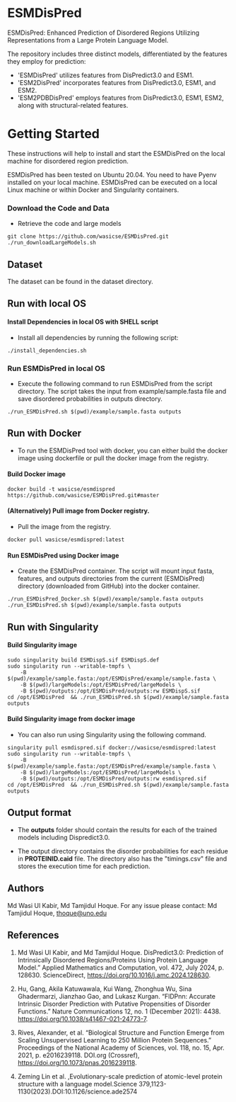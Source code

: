 # ESMDisPred
ESMDisPred: Enhanced Prediction of Disordered Regions Utilizing Representations from a Large Protein Language Model.

The repository includes three distinct models, differentiated by the features they employ for prediction:
* 'ESMDisPred' utilizes features from DisPredict3.0 and ESM1.
* 'ESM2DisPred' incorporates features from DisPredict3.0, ESM1, and ESM2.
* 'ESM2PDBDisPred' employs features from DisPredict3.0, ESM1, ESM2, along with structural-related features.

# Getting Started
 
These instructions will help to install and start the ESMDisPred on the local machine for disordered region prediction.

ESMDisPred has been tested on Ubuntu 20.04. You need to have Pyenv installed on your local machine. ESMDisPred can be executed on a local Linux machine or within Docker and Singularity containers.

### Download the Code and Data

- Retrieve the code and large models

```
git clone https://github.com/wasicse/ESMDisPred.git
./run_downloadLargeModels.sh
```

## Dataset
The dataset can be found in the dataset directory. 

## Run with local OS


#### Install Dependencies in local OS with SHELL script

- Install all dependencies by running the following script:

```
./install_dependencies.sh
```

### Run ESMDisPred in local OS

- Execute the following command to run ESMDisPred from the script directory. The script takes the input from example/sample.fasta file and save disordered probabilities in outputs directory.

```
./run_ESMDisPred.sh $(pwd)/example/sample.fasta outputs
```

## Run with Docker
- To run the ESMDisPred tool with docker, you can either build the docker image using dockerfile or pull the docker image from the registry.

#### Build Docker image 

```
docker build -t wasicse/esmdispred https://github.com/wasicse/ESMDisPred.git#master    
```
 #### (Alternatively) Pull image from Docker registry.

- Pull the image from the registry.
 ```
docker pull wasicse/esmdispred:latest
```
#### Run ESMDisPred using Docker image
- Create the ESMDisPred container. The script will mount input fasta, features, and outputs directories from the current (ESMDisPred) directory (downloaded from GitHub) into the docker container.

```
./run_ESMDisPred_Docker.sh $(pwd)/example/sample.fasta outputs
./run_ESMDisPred.sh $(pwd)/example/sample.fasta outputs
```

## Run with Singularity 

#### Build Singularity image 
```
sudo singularity build ESMDispS.sif ESMDispS.def
sudo singularity run --writable-tmpfs \
	-B $(pwd)/example/sample.fasta:/opt/ESMDisPred/example/sample.fasta \
	-B $(pwd)/largeModels:/opt/ESMDisPred/largeModels \
	-B $(pwd)/outputs:/opt/ESMDisPred/outputs:rw ESMDispS.sif
cd /opt/ESMDisPred  && ./run_ESMDisPred.sh $(pwd)/example/sample.fasta outputs
```

#### Build Singularity image from docker image
- You can also run using Singularity using the following command.

```
singularity pull esmdispred.sif docker://wasicse/esmdispred:latest
sudo singularity run --writable-tmpfs \
	-B $(pwd)/example/sample.fasta:/opt/ESMDisPred/example/sample.fasta \
	-B $(pwd)/largeModels:/opt/ESMDisPred/largeModels \
	-B $(pwd)/outputs:/opt/ESMDisPred/outputs:rw esmdispred.sif
cd /opt/ESMDisPred  && ./run_ESMDisPred.sh $(pwd)/example/sample.fasta outputs
```
## Output format

- The **outputs** folder should contain the results for each of the trained models including Dispredict3.0. 

- The output directory contains the disorder probabilities for each residue in **PROTEINID.caid** file. The directory also has the "timings.csv" file and stores the execution time for each prediction.


## Authors

Md Wasi Ul Kabir, Md Tamjidul Hoque. For any issue please contact: Md Tamjidul Hoque, thoque@uno.edu 

## References

1. Md Wasi Ul Kabir, and Md Tamjidul Hoque. DisPredict3.0: Prediction of Intrinsically Disordered Regions/Proteins Using Protein Language Model.” Applied Mathematics and Computation, vol. 472, July 2024, p. 128630. ScienceDirect, https://doi.org/10.1016/j.amc.2024.128630.

2. Hu, Gang, Akila Katuwawala, Kui Wang, Zhonghua Wu, Sina Ghadermarzi, Jianzhao Gao, and Lukasz Kurgan. “FlDPnn: Accurate Intrinsic Disorder Prediction with Putative Propensities of Disorder Functions.” Nature Communications 12, no. 1 (December 2021): 4438. https://doi.org/10.1038/s41467-021-24773-7.

3. Rives, Alexander, et al. “Biological Structure and Function Emerge from Scaling Unsupervised Learning to 250 Million Protein Sequences.” Proceedings of the National Academy of Sciences, vol. 118, no. 15, Apr. 2021, p. e2016239118. DOI.org (Crossref), https://doi.org/10.1073/pnas.2016239118.

4. Zeming Lin et al. ,Evolutionary-scale prediction of atomic-level protein structure with a language model.Science 379,1123-1130(2023).DOI:10.1126/science.ade2574